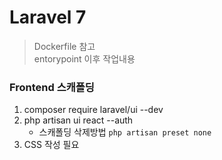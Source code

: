 # Laravel 7 
> Dockerfile 참고  
> entorypoint 이후 작업내용
  
  
### Frontend 스캐폴딩  
1. composer require laravel/ui --dev  
2. php artisan ui react --auth
    - 스캐폴딩 삭제방법 `php artisan preset none`
3. CSS 작성 필요
